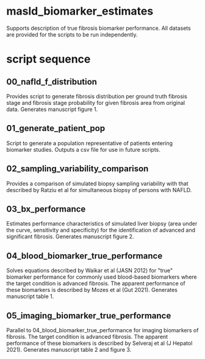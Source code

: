 # masld_biomarker_estimates
Supports description of true fibrosis biomarker performance.  All datasets are provided for the scripts to be run independently. 

# script sequence

## 00_nafld_f_distribution
Provides script to generate fibrosis distribution per ground truth fibrosis stage and fibrosis stage probability for given fibrosis area from original data.  Generates manuscript figure 1.

## 01_generate_patient_pop
Script to generate a population representative of patients entering biomarker studies.  Outputs a csv file for use in future scripts.

## 02_sampling_variability_comparison
Provides a comparison of simulated biopsy sampling variability with that described by Ratziu et al for simultaneous biopsy of persons with NAFLD.

## 03_bx_performance
Estimates performance characteristics of simulated liver biopsy (area under the curve, sensitivity and specificity) for the identification of advanced and significant fibrosis.  Generates manuscript figure 2.

## 04_blood_biomarker_true_performance
Solves equations described by Waikar et al (JASN 2012) for "true" biomarker performance for commonly used blood-based biomarkers where the target condition is advanced fibrosis.  The apparent performance of these biomarkers is described by Mozes et al (Gut 2021).  Generates manuscript table 1.

## 05_imaging_biomarker_true_performance
Parallel to 04_blood_biomarker_true_performance for imaging biomarkers of fibrosis.  The target condition is advanced fibrosis.  The apparent performance of these biomarkers is described by Selveraj et al (J Hepatol 2021).  Generates manuscript table 2 and figure 3.